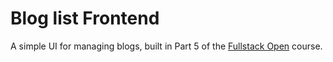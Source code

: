 # Blog list Frontend

A simple UI for managing blogs, built in Part 5 of the [Fullstack Open](https://fullstackopen.com/) course.
